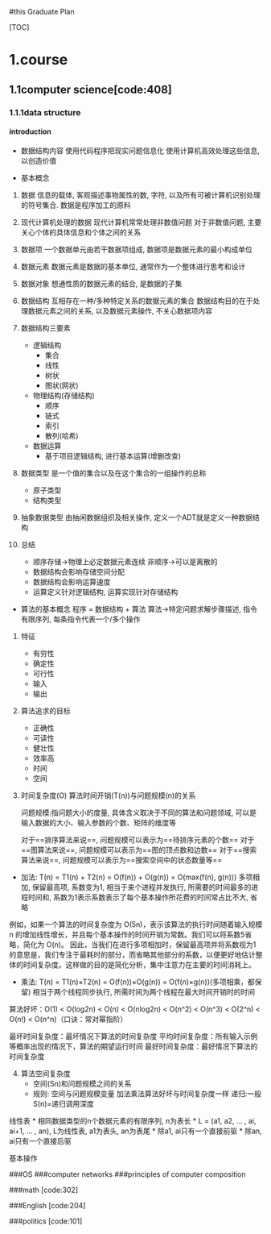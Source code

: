 #this Graduate Plan

[TOC]

# 1.course
## 1.1computer science[code:408]
### 1.1.1data structure
#### introduction
* 数据结构内容
使用代码程序把现实问题信息化
使用计算机高效处理这些信息, 以创造价值

* 基本概念
1. 数据
信息的载体, 客观描述事物属性的数, 字符, 以及所有可被计算机识别处理的符号集合.
数据是程序加工的原料

2. 现代计算机处理的数据
现代计算机常常处理非数值问题
对于非数值问题, 主要关心个体的具体信息和个体之间的关系

3. 数据项
一个数据单元由若干数据项组成, 数据项是数据元素的最小构成单位

4. 数据元素
数据元素是数据的基本单位, 通常作为一个整体进行思考和设计

6. 数据对象
想通性质的数据元素的结合, 是数据的子集

7. 数据结构
互相存在一种/多种特定关系的数据元素的集合
数据结构目的在于处理数据元素之间的关系, 以及数据元素操作, 不关心数据项内容

8. 数据结构三要素
   * 逻辑结构
     * 集合
     * 线性
     * 树状
     * 图状(网状)
   * 物理结构(存储结构)
     * 顺序
     * 链式
     * 索引
     * 散列(哈希)
   * 数据运算
     * 基于项目逻辑结构, 进行基本运算(增删改查)

9. 数据类型
    是一个值的集合以及在这个集合的一组操作的总称
    * 原子类型
    * 结构类型

10. 抽象数据类型
    由抽闲数据组织及相关操作, 定义一个ADT就是定义一种数据结构
    
11. 总结
    * 顺序存储->物理上必定数据元素连续
      非顺序->可以是离散的
    * 数据结构会影响存储空间分配
    * 数据结构会影响运算速度
    * 运算定义针对逻辑结构, 运算实现针对存储结构

* 算法的基本概念
  程序 = 数据结构 + 算法
  算法->特定问题求解步骤描述, 指令有限序列, 每条指令代表一个/多个操作

1. 特征
   * 有穷性
   * 确定性
   * 可行性
   * 输入
   * 输出

2. 算法追求的目标
   * 正确性
   * 可读性
   * 健壮性
   * 效率高
   * 时间
   * 空间

3. 时间复杂度(O)
    算法时间开销(T(n))与问题规模(n)的关系

    问题规模:指问题大小的度量, 具体含义取决于不同的算法和问题领域, 可以是输入数据的大小、输入参数的个数、矩阵的维度等

    对于==排序算法来说==, 问题规模可以表示为==待排序元素的个数==
    对于==图算法来说==, 问题规模可以表示为==图的顶点数和边数==
    对于==搜索算法来说==, 问题规模可以表示为==搜索空间中的状态数量等==

* 加法: T(n) = T1(n) + T2(n) = O(f(n)) + O(g(n)) = O(max(f(n), g(n))) 
多项相加, 保留最高项, 系数变为1, 相当于来个进程并发执行, 所需要的时间最多的进程时间和, 系数为1表示系数表示了每个基本操作所花费的时间常占比不大, 省略

例如，如果一个算法的时间复杂度为 O(5n)，表示该算法的执行时间随着输入规模 n 的增加线性增长，并且每个基本操作的时间开销为常数。我们可以将系数5省略，简化为 O(n)。
因此，当我们在进行多项相加时，保留最高项并将系数视为1的意思是，我们专注于最耗时的部分，而省略其他部分的系数，以便更好地估计整体的时间复杂度。这样做的目的是简化分析，集中注意力在主要的时间消耗上。

* 乘法: T(n) = T1(n)×T2(n) = O(f(n))×O(g(n)) = O(f(n)×g(n))(多项相乘，都保留)
  相当于两个线程同步执行, 所需时间为两个线程在最大时间开销时的时间

算法好坏：O(1) < O(log2n) < O(n) < O(nlog2n) < O(n^2) < O(n^3) < O(2^n) < O(n!) < O(n^n)（口诀：常对幂指阶）


最坏时间复杂度：最坏情况下算法的时间复杂度
平均时间复杂度：所有输入示例等概率出现的情况下，算法的期望运行时间
最好时间复杂度：最好情况下算法的时间复杂度

4. 算法空间复杂度
   * 空间(Sn)和问题规模之间的关系
   * 规则:
   空间与问题规模变量
   加法乘法算法好坏与时间复杂度一样
   递归:一般S(n)=递归调用深度

线性表
    * 相同数据类型的n个数据元素的有限序列, n为表长
    * L = (a1, a2, … , ai, ai+1, … , an), L为线性表, a1为表头, an为表尾
    * 除a1, ai只有一个直接前驱
    * 除an, ai只有一个直接后驱

基本操作
    



###OS
###computer networks
###principles of computer composition

###math [code:302]

###English [code:204]

###politics [code:101]

